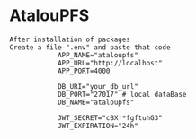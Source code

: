 # AtalouPFS
	After installation of packages
	Create a file ".env" and paste that code
				APP_NAME="ataloupfs"
				APP_URL="http://localhost"
				APP_PORT=4000

				DB_URI="your_db_url"
				DB_PORT="27017" # local dataBase
				DB_NAME="ataloupfs"

				JWT_SECRET="cBX!*fgftuhG3"
				JWT_EXPIRATION="24h"
